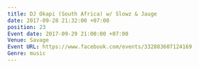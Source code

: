 ```yaml
---
title: DJ Okapi (South Africa) w/ Slowz & Jauge
date: 2017-09-28 21:32:00 +07:00
position: 23
Event date: 2017-09-29 21:00:00 +07:00
Venue: Savage
Event URL: https://www.facebook.com/events/332883607124169
Genre: music
---
```


